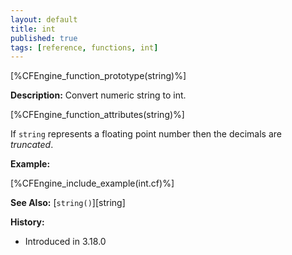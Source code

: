 ```yaml
---
layout: default
title: int
published: true
tags: [reference, functions, int]
---
```


[%CFEngine_function_prototype(string)%]

**Description:** Convert numeric string to int.

[%CFEngine_function_attributes(string)%]

If `string` represents a floating point number then the decimals are *truncated*.

**Example:**

[%CFEngine_include_example(int.cf)%]

**See Also:** [`string()`][string]

**History:**

* Introduced in 3.18.0
